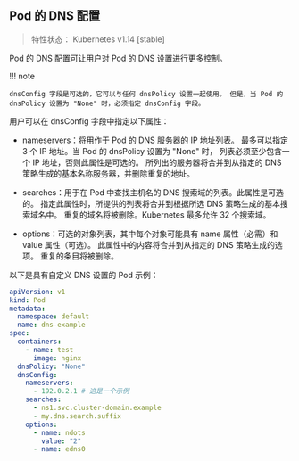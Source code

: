
## Pod 的 DNS 配置 

> 特性状态： Kubernetes v1.14 [stable]

Pod 的 DNS 配置可让用户对 Pod 的 DNS 设置进行更多控制。

!!! note 

    dnsConfig 字段是可选的，它可以与任何 dnsPolicy 设置一起使用。 但是，当 Pod 的 dnsPolicy 设置为 "None" 时，必须指定 dnsConfig 字段。

用户可以在 dnsConfig 字段中指定以下属性：

- nameservers：将用作于 Pod 的 DNS 服务器的 IP 地址列表。 最多可以指定 3 个 IP 地址。当 Pod 的 dnsPolicy 设置为 "None" 时， 列表必须至少包含一个 IP 地址，否则此属性是可选的。 所列出的服务器将合并到从指定的 DNS 策略生成的基本名称服务器，并删除重复的地址。

- searches：用于在 Pod 中查找主机名的 DNS 搜索域的列表。此属性是可选的。 指定此属性时，所提供的列表将合并到根据所选 DNS 策略生成的基本搜索域名中。 重复的域名将被删除。Kubernetes 最多允许 32 个搜索域。

- options：可选的对象列表，其中每个对象可能具有 name 属性（必需）和 value 属性（可选）。 此属性中的内容将合并到从指定的 DNS 策略生成的选项。 重复的条目将被删除。

以下是具有自定义 DNS 设置的 Pod 示例：

```yaml
apiVersion: v1
kind: Pod
metadata:
  namespace: default
  name: dns-example
spec:
  containers:
    - name: test
      image: nginx
  dnsPolicy: "None"
  dnsConfig:
    nameservers:
      - 192.0.2.1 # 这是一个示例
    searches:
      - ns1.svc.cluster-domain.example
      - my.dns.search.suffix
    options:
      - name: ndots
        value: "2"
      - name: edns0
```


